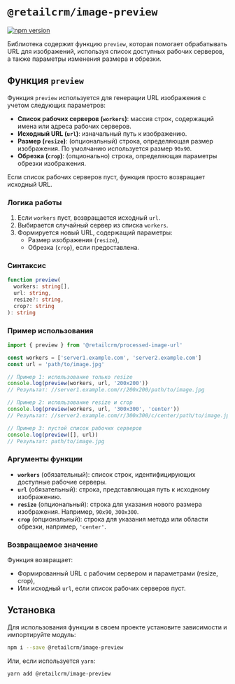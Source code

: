 # `@retailcrm/image-preview`

[![npm version](https://img.shields.io/npm/v/@retailcrm/image-preview.svg)](https://www.npmjs.com/package/@retailcrm/image-preview)

Библиотека содержит функцию `preview`, которая помогает обрабатывать URL для изображений, используя список доступных
рабочих серверов, а также параметры изменения размера и обрезки.

## Функция `preview`

Функция `preview` используется для генерации URL изображения с учетом следующих параметров:

- **Список рабочих серверов (`workers`)**: массив строк, содержащий имена или адреса рабочих серверов.
- **Исходный URL (`url`)**: изначальный путь к изображению.
- **Размер (`resize`)**: (опциональный) строка, определяющая размер изображения. По умолчанию используется размер `90x90`.
- **Обрезка (`crop`)**: (опционально) строка, определяющая параметры обрезки изображения.

Если список рабочих серверов пуст, функция просто возвращает исходный URL.

### Логика работы

1. Если `workers` пуст, возвращается исходный `url`.
2. Выбирается случайный сервер из списка `workers`.
3. Формируется новый URL, содержащий параметры:
    - Размер изображения (`resize`),
    - Обрезка (`crop`), если предоставлена.

### Синтаксис

```typescript
function preview(
  workers: string[],
  url: string,
  resize?: string,
  crop?: string
): string
```

### Пример использования

```typescript
import { preview } from '@retailcrm/processed-image-url'

const workers = ['server1.example.com', 'server2.example.com']
const url = 'path/to/image.jpg'

// Пример 1: использование только resize
console.log(preview(workers, url, '200x200'))
// Результат: //server1.example.com/r/200x200/path/to/image.jpg

// Пример 2: использование resize и crop
console.log(preview(workers, url, '300x300', 'center'))
// Результат: //server2.example.com/r/300x300/c/center/path/to/image.jpg

// Пример 3: пустой список рабочих серверов
console.log(preview([], url))
// Результат: path/to/image.jpg
```

### Аргументы функции

- **`workers`** (обязательный): список строк, идентифицирующих доступные рабочие серверы.
- **`url`** (обязательный): строка, представляющая путь к исходному изображению.
- **`resize`** (опциональный): строка для указания нового размера изображения. Например, `90x90`, `300x300`.
- **`crop`** (опциональный): строка для указания метода или области обрезки, например, `'center'`.

### Возвращаемое значение

Функция возвращает:
- Формированный URL с рабочим сервером и параметрами (resize, crop),
- Или исходный `url`, если список рабочих серверов пуст.

## Установка

Для использования функции в своем проекте установите зависимости и импортируйте модуль:

```bash
npm i --save @retailcrm/image-preview
```

Или, если используется `yarn`:

```bash
yarn add @retailcrm/image-preview
```